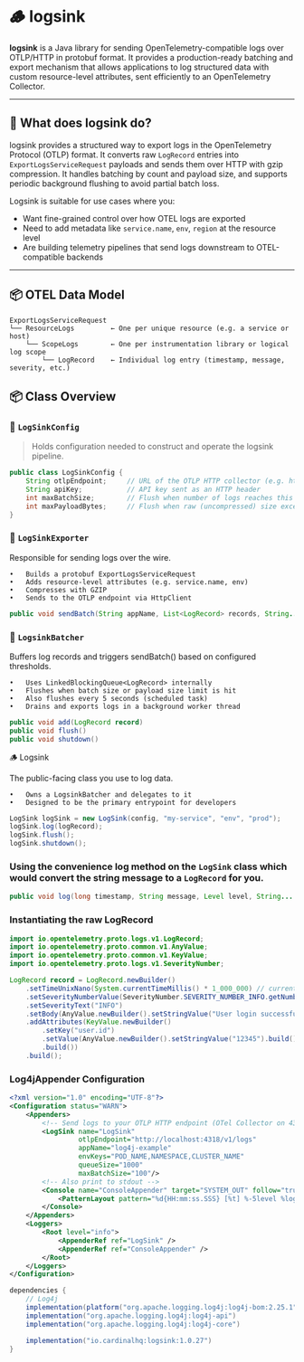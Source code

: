 # 🪵 logsink

**logsink** is a Java library for sending OpenTelemetry-compatible logs over OTLP/HTTP in protobuf format. It provides a production-ready batching and export mechanism that allows applications to log structured data with custom resource-level attributes, sent efficiently to an OpenTelemetry Collector.

---

## 📖 What does logsink do?

logsink provides a structured way to export logs in the OpenTelemetry Protocol (OTLP) format. It converts raw `LogRecord` entries into `ExportLogsServiceRequest` payloads and sends them over HTTP with gzip compression. It handles batching by count and payload size, and supports periodic background flushing to avoid partial batch loss.

Logsink is suitable for use cases where you:
- Want fine-grained control over how OTEL logs are exported
- Need to add metadata like `service.name`, `env`, `region` at the resource level
- Are building telemetry pipelines that send logs downstream to OTEL-compatible backends

---

## 📦 OTEL Data Model 

```aiignore
ExportLogsServiceRequest
└── ResourceLogs         ← One per unique resource (e.g. a service or host)
    └── ScopeLogs        ← One per instrumentation library or logical log scope
        └── LogRecord    ← Individual log entry (timestamp, message, severity, etc.)
```

## 📦 Class Overview

### 🔧 `LogSinkConfig`

> Holds configuration needed to construct and operate the logsink pipeline.

```java
public class LogSinkConfig {
    String otlpEndpoint;     // URL of the OTLP HTTP collector (e.g. http://localhost:4318/v1/logs)
    String apiKey;           // API key sent as an HTTP header
    int maxBatchSize;        // Flush when number of logs reaches this
    int maxPayloadBytes;     // Flush when raw (uncompressed) size exceeds this
}
```

### 🔧 `LogSinkExporter`

Responsible for sending logs over the wire.

	•	Builds a protobuf ExportLogsServiceRequest
	•	Adds resource-level attributes (e.g. service.name, env)
	•	Compresses with GZIP
	•	Sends to the OTLP endpoint via HttpClient


```java
public void sendBatch(String appName, List<LogRecord> records, String... resourceTags)
```

### 🔧 `LogsinkBatcher`

Buffers log records and triggers sendBatch() based on configured thresholds.

	•	Uses LinkedBlockingQueue<LogRecord> internally
	•	Flushes when batch size or payload size limit is hit
	•	Also flushes every 5 seconds (scheduled task)
	•	Drains and exports logs in a background worker thread

```java
public void add(LogRecord record)
public void flush()
public void shutdown()
```

🪵 Logsink

The public-facing class you use to log data.

	•	Owns a LogsinkBatcher and delegates to it
	•	Designed to be the primary entrypoint for developers

```java
LogSink logSink = new LogSink(config, "my-service", "env", "prod");
logSink.log(logRecord);
logSink.flush();
logSink.shutdown();
```

### Using the convenience log method on the `LogSink` class which would convert the string message to a `LogRecord` for you.

```java
public void log(long timestamp, String message, Level level, String... tags) // tags here are structured attributes you attach at the logRecord level. 
```

### Instantiating the raw LogRecord

```java
import io.opentelemetry.proto.logs.v1.LogRecord;
import io.opentelemetry.proto.common.v1.AnyValue;
import io.opentelemetry.proto.common.v1.KeyValue;
import io.opentelemetry.proto.logs.v1.SeverityNumber;

LogRecord record = LogRecord.newBuilder()
    .setTimeUnixNano(System.currentTimeMillis() * 1_000_000) // current time in nanoseconds
    .setSeverityNumberValue(SeverityNumber.SEVERITY_NUMBER_INFO.getNumber())
    .setSeverityText("INFO")
    .setBody(AnyValue.newBuilder().setStringValue("User login successful").build())
    .addAttributes(KeyValue.newBuilder()
        .setKey("user.id")
        .setValue(AnyValue.newBuilder().setStringValue("12345").build())
        .build())
    .build();

```


### Log4jAppender Configuration

```xml
<?xml version="1.0" encoding="UTF-8"?>
<Configuration status="WARN">
    <Appenders>
        <!-- Send logs to your OTLP HTTP endpoint (OTel Collector on 4318) -->
        <LogSink name="LogSink"
                 otlpEndpoint="http://localhost:4318/v1/logs"
                 appName="log4j-example"
                 envKeys="POD_NAME,NAMESPACE,CLUSTER_NAME"
                 queueSize="1000"
                 maxBatchSize="100"/>
        <!-- Also print to stdout -->
        <Console name="ConsoleAppender" target="SYSTEM_OUT" follow="true">
            <PatternLayout pattern="%d{HH:mm:ss.SSS} [%t] %-5level %logger{36} - %msg%n"/>
        </Console>
    </Appenders>
    <Loggers>
        <Root level="info">
            <AppenderRef ref="LogSink" />
            <AppenderRef ref="ConsoleAppender" />
        </Root>
    </Loggers>
</Configuration>
```

```java
dependencies {
    // Log4j
    implementation(platform("org.apache.logging.log4j:log4j-bom:2.25.1"))
    implementation("org.apache.logging.log4j:log4j-api")
    implementation("org.apache.logging.log4j:log4j-core")

    implementation("io.cardinalhq:logsink:1.0.27")
}
```
